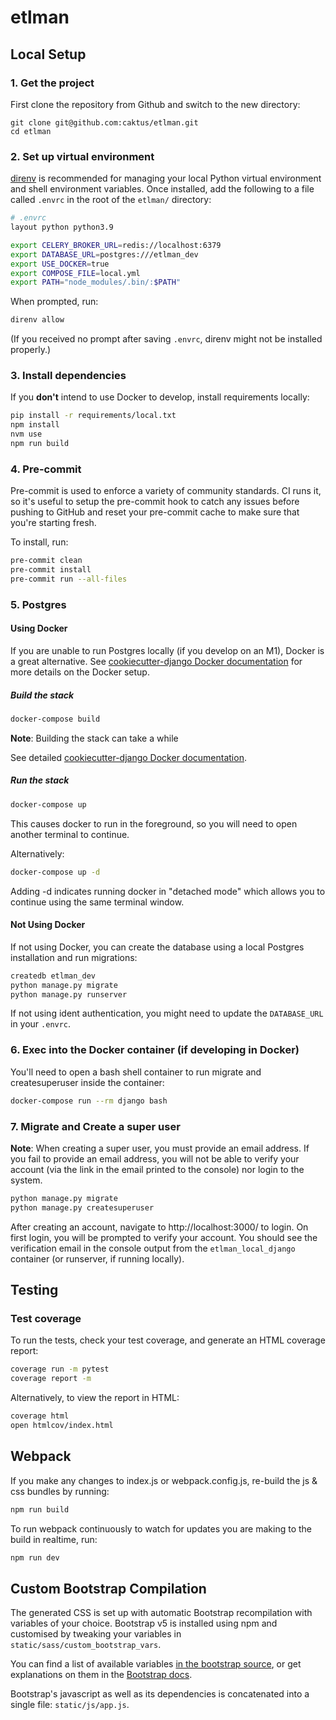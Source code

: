 # etlman

## Local Setup

### 1. Get the project

First clone the repository from Github and switch to the new directory:

```
git clone git@github.com:caktus/etlman.git
cd etlman
```

### 2. Set up virtual environment

[direnv](https://direnv.net/) is recommended for managing your local Python virtual environment and shell environment variables. Once installed, add the following to a file called `.envrc` in the root of the `etlman/` directory:

```sh
# .envrc
layout python python3.9

export CELERY_BROKER_URL=redis://localhost:6379
export DATABASE_URL=postgres:///etlman_dev
export USE_DOCKER=true
export COMPOSE_FILE=local.yml
export PATH="node_modules/.bin/:$PATH"
```

When prompted, run:

```sh
direnv allow
```

(If you received no prompt after saving `.envrc`, direnv might not be installed properly.)

### 3. Install dependencies

If you **don't** intend to use Docker to develop, install requirements locally:

```sh
pip install -r requirements/local.txt
npm install
nvm use
npm run build
```

### 4. Pre-commit

Pre-commit is used to enforce a variety of community standards. CI runs it,
so it's useful to setup the pre-commit hook to catch any issues before pushing
to GitHub and reset your pre-commit cache to make sure that you're starting fresh.

To install, run:

```sh
pre-commit clean
pre-commit install
pre-commit run --all-files
```

### 5. Postgres

#### Using Docker

If you are unable to run Postgres locally (if you develop on an M1), Docker is a great alternative. See [cookiecutter-django Docker documentation](http://cookiecutter-django.readthedocs.io/en/latest/deployment-with-docker.html) for more details on the Docker setup.

##### Build the stack

```sh
docker-compose build
```

**Note**: Building the stack can take a while

See detailed [cookiecutter-django Docker documentation](http://cookiecutter-django.readthedocs.io/en/latest/deployment-with-docker.html).

##### Run the stack

```sh
docker-compose up
```

This causes docker to run in the foreground, so you will need to open another terminal to continue.

Alternatively:

```sh
docker-compose up -d
```

Adding -d indicates running docker in "detached mode" which allows you to continue using the same terminal window.

#### Not Using Docker

If not using Docker, you can create the database using a local Postgres installation and run migrations:

```sh
createdb etlman_dev
python manage.py migrate
python manage.py runserver
```

If not using ident authentication, you might need to update the `DATABASE_URL` in your `.envrc`.

### 6. Exec into the Docker container (if developing in Docker)

You'll need to open a bash shell container to run migrate and createsuperuser inside the container:

```sh
docker-compose run --rm django bash
```

### 7. Migrate and Create a super user

**Note**: When creating a super user, you must provide an email address. If you fail to provide an email address, you will not be able to verify your account (via the link in the email printed to the console) nor login to the system.

```sh
python manage.py migrate
python manage.py createsuperuser
```

After creating an account, navigate to http://localhost:3000/ to login. On first login, you will be prompted to verify your account. You should see the verification email in the console output from the `etlman_local_django` container (or runserver, if running locally).

## Testing

### Test coverage

To run the tests, check your test coverage, and generate an HTML coverage report:

```sh
coverage run -m pytest
coverage report -m
```

Alternatively, to view the report in HTML:

```sh
coverage html
open htmlcov/index.html
```

## Webpack

If you make any changes to index.js or webpack.config.js, re-build the js & css bundles by running:

```sh
npm run build
```

To run webpack continuously to watch for updates you are making to the build in realtime, run:

```sh
npm run dev
```

## Custom Bootstrap Compilation

The generated CSS is set up with automatic Bootstrap recompilation with variables of your choice.
Bootstrap v5 is installed using npm and customised by tweaking your variables in `static/sass/custom_bootstrap_vars`.

You can find a list of available variables [in the bootstrap source](https://github.com/twbs/bootstrap/blob/main/scss/_variables.scss), or get explanations on them in the [Bootstrap docs](https://getbootstrap.com/docs/5.1/customize/sass/).

Bootstrap's javascript as well as its dependencies is concatenated into a single file: `static/js/app.js`.
